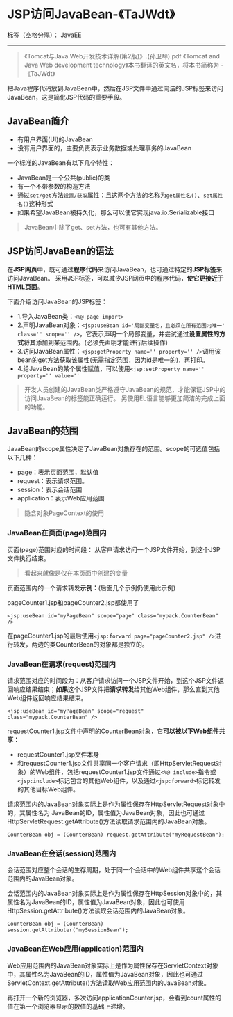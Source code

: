 ﻿# JSP访问JavaBean-《TaJWdt》

标签（空格分隔）： JavaEE

---

> 《Tomcat与Java Web开发技术详解(第2版)》.(孙卫琴).pdf
《Tomcat and Java Web development technology》本书翻译的英文名，将本书简称为 -《TaJWdt》


把Java程序代码放到JavaBean中，然后在JSP文件中通过简洁的JSP标签来访问JavaBean，这是简化JSP代码的重要手段。



## JavaBean简介

- 有用户界面(UI)的JavaBean
- 没有用户界面的，主要负责表示业务数据或处理事务的JavaBean


一个标准的JavaBean有以下几个特性：

- JavaBean是一个公共(public)的类
- 有一个不带参数的构造方法
- 通过`set/get`方法`设置/获取`属性；且这两个方法的名称为`get属性名()`、`set属性名()`这种形式
- 如果希望JavaBean被持久化，那么可以使它实现java.io.Serializable接口

> JavaBean中除了get、set方法，也可有其他方法。


## JSP访问JavaBean的语法
在**JSP网页**中，既可通过**程序代码**来访问JavaBean，也可通过特定的**JSP标签**来访问JavaBean。
采用JSP标签，可以减少JSP网页中的程序代码，**使它更接近于HTML页面**。

下面介绍访问JavaBean的JSP标签：

- 1.导入JavaBean类：`<%@ page import>`
- 2.声明JavaBean对象：`<jsp:useBean id='局部变量名，且必须在所有范围内唯一' class='' scope='' />`，它表示声明一个局部变量，并尝试通过**设置属性的方式**将其添加到某范围内。(必须先声明才能进行后续操作)
- 3.访问JavaBean属性：`<jsp:getProperty name='' property='' />`调用该bean的get方法获取该属性(无需指定范围，因为id是唯一的)，再打印。
- 4.给JavaBean的某个属性赋值，可以使用`<jsp:setProperty name='' property='' value=''`


> 开发人员创建的JavaBean类严格遵守JavaBean的规范，才能保证JSP中的访问JavaBean的标签能正确运行。
另使用EL语言能够更加简洁的完成上面的功能。


## JavaBean的范围
JavaBean的scope属性决定了JavaBean对象存在的范围。scope的可选值包括以下几种：

- page：表示页面范围，默认值
- request：表示请求范围。
- session：表示会话范围
- application：表示Web应用范围

> 隐含对象PageContext的使用

### JavaBean在页面(page)范围内
页面(page)范围对应的时间段： 从客户请求访问一个JSP文件开始，到这个JSP文件执行结束。

> 看起来就像是仅在本页面中创建的变量


页面范围内的一个请求转发**示例：**(后面几个示例仍使用此示例)

pageCounter1.jsp和pageCounter2.jsp都使用了
```
<jsp:useBean id="myPageBean" scope="page" class="mypack.CounterBean" />
```
在pageCounter1.jsp的最后使用`<jsp:forward page="pageCounter2.jsp" />`进行转发，两边的类CounterBean的对象都是独立的。




### JavaBean在请求(request)范围内
请求范围对应的时间段为：从客户请求访问一个JSP文件开始，到这个JSP文件返回响应结果结束；**如果**这个JSP文件把**请求转发**给其他Web组件，那么直到其他Web组件返回响应结果结束。
```
<jsp:useBean id="myPageBean" scope="request" class="mypack.CounterBean" />
```

requestCounter1.jsp文件中声明的CounterBean对象，它**可以被以下Web组件共享：**

- requestCounter1.jsp文件本身
- 和requestCounter1.jsp文件共享同一个客户请求（即HttpServletRequest对象）的Web组件，包括requestCounter1.jsp文件通过`<%@ include>`指令或`<jsp:include>`标记包含的其他Web组件，以及通过`<jsp:forward>`标记转发的其他目标Web组件。

请求范围内的JavaBean对象实际上是作为属性保存在HttpServletRequest对象中的，其属性名为 JavaBean的ID，属性值为JavaBean对象，因此也可通过HttpServletRequest.getAttribute()方法读取请求范围内的JavaBean对象。
```
CounterBean obj = (CounterBean) request.getAttribute("myRequestBean");
```



### JavaBean在会话(session)范围内
会话范围对应整个会话的生存周期，处于同一个会话中的Web组件共享这个会话范围内的JavaBean对象。

会话范围内的JavaBean对象实际上是作为属性保存在HttpSession对象中的，其属性名为JavaBean的ID，属性值为JavaBean对象，因此也可使用 HttpSession.getAttribute()方法读取会话范围内的JavaBean对象。

```
CounterBean obj = (CounterBean) session.getAttributer("mySessionBean");
```






### JavaBean在Web应用(application)范围内
Web应用范围内的JavaBean对象实际上是作为属性保存在ServletContext对象中，其属性名为JavaBean的ID，属性值为JavaBean对象，因此也可通过ServletContext.getAttribute()方法读取Web应用范围内的JavaBean对象。

再打开一个新的浏览器，多次访问applicationCounter.jsp，会看到count属性的值在第一个浏览器显示的数值的基础上递增。











